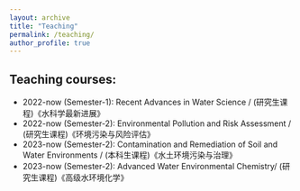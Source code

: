 ```yaml
---
layout: archive
title: "Teaching"
permalink: /teaching/
author_profile: true
---
```


## Teaching courses:

- 2022-now (Semester-1): Recent Advances in Water Science / (研究生课程)《水科学最新进展》
- 2022-now (Semester-2): Environmental Pollution and Risk Assessment / (研究生课程)《环境污染与风险评估》
- 2023-now (Semester-2): Contamination and Remediation of Soil and Water Environments / (本科生课程)《水土环境污染与治理》
- 2023-now (Semester-2): Advanced Water Environmental Chemistry/ (研究生课程)《高级水环境化学》
